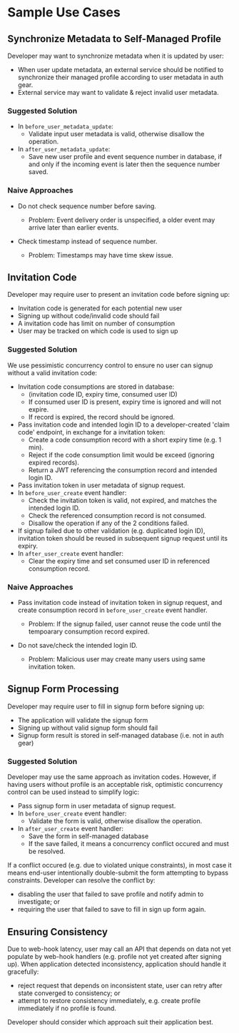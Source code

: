 # Sample Use Cases


## Synchronize Metadata to Self-Managed Profile

Developer may want to synchronize metadata when it is updated by user:
- When user update metadata, an external service should be notified to
  synchronize their managed profile according to user metadata in auth gear.
- External service may want to validate & reject invalid user metadata.

### Suggested Solution

- In `before_user_metadata_update`:
    - Validate input user metadata is valid, otherwise disallow the operation.
- In `after_user_metadata_update`:
    - Save new user profile and event sequence number in database, if and only
      if the incoming event is later then the sequence number saved.

### Naive Approaches
- Do not check sequence number before saving.  
    - Problem: Event delivery order is unspecified, a older event may arrive
               later than earlier events.

- Check timestamp instead of sequence number.  
    - Problem: Timestamps may have time skew issue.


## Invitation Code

Developer may require user to present an invitation code before signing up:
- Invitation code is generated for each potential new user
- Signing up without code/invalid code should fail
- A invitation code has limit on number of consumption
- User may be tracked on which code is used to sign up

### Suggested Solution

We use pessimistic concurrency control to ensure no user can signup without a
valid invitation code:

- Invitation code consumptions are stored in database:
    - (invitation code ID, expiry time, consumed user ID)
    - If consumed user ID is present, expiry time is ignored and will not expire.
    - If record is expired, the record should be ignored.
- Pass invitation code and intended login ID to a developer-created 'claim code' endpoint,
  in exchange for a invitation token:
    - Create a code consumption record with a short expiry time (e.g. 1 min).
    - Reject if the code consumption limit would be exceed (ignoring expired records).
    - Return a JWT referencing the consumption record and intended login ID.
- Pass invitation token in user metadata of signup request.
- In `before_user_create` event handler:
    - Check the invitation token is valid, not expired, and matches the intended login ID.
    - Check the referenced consumption record is not consumed.
    - Disallow the operation if any of the 2 conditions failed.
- If signup failed due to other validation (e.g. duplicated login ID),
  invitation token should be reused in subsequent signup request until
  its expiry.
- In `after_user_create` event handler:
    - Clear the expiry time and set consumed user ID in referenced consumption record.


### Naive Approaches
- Pass invitation code instead of invitation token in signup request, and create
  consumption record in `before_user_create` event handler.  
    - Problem: If the signup failed, user cannot reuse the code until the
               tempoarary consumption record expired.

- Do not save/check the intended login ID.  
    - Problem: Malicious user may create many users using same invitation token.


## Signup Form Processing

Developer may require user to fill in signup form before signing up:
- The application will validate the signup form
- Signing up without valid signup form should fail
- Signup form result is stored in self-managed database (i.e. not in auth gear)

### Suggested Solution

Developer may use the same approach as invitation codes. However, if having
users without profile is an acceptable risk, optimistic concurrency control
can be used instead to simplify logic:

- Pass signup form in user metadata of signup request.
- In `before_user_create` event handler:
    - Validate the form is valid, otherwise disallow the operation.
- In `after_user_create` event handler:
    - Save the form in self-managed database
    - If the save failed, it means a concurrency conflict occured and
      must be resolved.

If a conflict occured (e.g. due to violated unique constraints), in most case
it means end-user intentionally double-submit the form attempting to bypass
constraints. Developer can resolve the conflict by:
- disabling the user that failed to save profile and notify admin to investigate; or
- requiring the user that failed to save to fill in sign up form again.


## Ensuring Consistency

Due to web-hook latency, user may call an API that depends on data not yet
populate by web-hook handlers (e.g. profile not yet created after signing up).
When application detected inconsistency, application should handle it gracefully:

- reject request that depends on inconsistent state, user can retry after
  state converged to consistency; or
- attempt to restore consistency immediately, e.g. create profile immediately if
  no profile is found.

Developer should consider which approach suit their application best.
